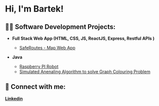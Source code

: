 <h1>Hi, I'm Bartek! </h1>

<h2>👨‍💻 Software Development Projects:</h2>

- <b>Full Stack Web App (HTML, CSS, JS, ReactJS, Express, Restful APIs )</b>
  - [SafeRoutes - Map Web App](https://github.com/bart-03/SafeRoutes) <b><i></b></i>


- <b>Java</b>
  - [Raspberry PI Robot](https://github.com/bart-03/SwiftBot) <b><i></b></i>
  - [Simulated Anenaling Algorithm to solve Graph Colouring Problem](https://github.com/bart-03/EcommercePriceTracker) <b><i></b></i>
  


## 🤳 Connect with me:
[**Linkedin**](https://www.linkedin.com/in/bartek-fraczek/)






